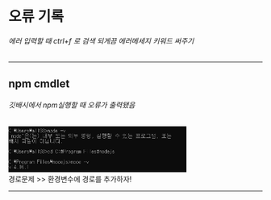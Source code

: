 # 오류 기록   
###### 에러 입력할 때 ctrl+f 로 검색 되게끔 에러메세지 키워드 써주기
***
## npm cmdlet
###### 깃배시에서 npm실행할 때 오류가 출력됐음

<img src="./img/error_node_path.PNG" width="70%" height="auto" title="error" alt="errorNodePath"></img>    
경로문제 >> 환경변수에 경로를 추가하자!    
***